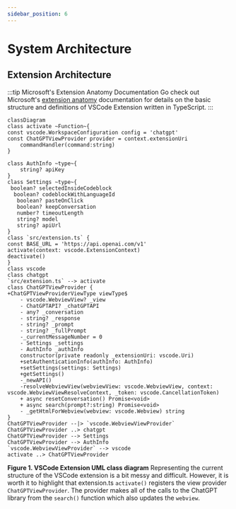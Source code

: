 ```yaml
---
sidebar_position: 6
---
```


# System Architecture

## Extension Architecture
:::tip Microsoft's Extension Anatomy Documentation
Go check out Microsoft's [extension anatomy](https://code.visualstudio.com/api/get-started/extension-anatomy) documentation for details on the basic structure and definitions of VSCode Extension written in TypeScript.
:::

```mermaid
classDiagram
class activate ~Function~{
const vscode.WorkspaceConfiguration config = 'chatgpt'
const ChatGPTViewProvider provider = context.extensionUri
    commandHandler(command:string)
}

class AuthInfo ~type~{
    string? apiKey 
}
class Settings ~type~{
 boolean? selectedInsideCodeblock
  boolean? codeblockWithLanguageId
   boolean? pasteOnClick
   boolean? keepConversation
   number? timeoutLength
   string? model
   string? apiUrl
}
class `src/extension.ts` {
const BASE_URL = 'https://api.openai.com/v1'
activate(context: vscode.ExtensionContext)
deactivate()
}
class vscode
class chatgpt
`src/extension.ts` --> activate 
class ChatGPTViewProvider {
+ChatGPTViewProviderViewType viewType$
    - vscode.WebviewView? _view
	- ChatGPTAPI? _chatGPTAPI
	- any? _conversation
	- string? _response
	- string? _prompt
	- string? _fullPrompt
	-_currentMessageNumber = 0
	- Settings _settings
	- AuthInfo _authInfo
	constructor(private readonly _extensionUri: vscode.Uri) 
	+setAuthenticationInfo(authInfo: AuthInfo)
	+setSettings(settings: Settings)
	+getSettings()
	-_newAPI()
	-resolveWebviewView(webviewView: vscode.WebviewView, context: vscode.WebviewViewResolveContext, _token: vscode.CancellationToken) 
	+ async resetConversation() Promise<void>
	+ async search(prompt?:string) Promise<void>
	- _getHtmlForWebview(webview: vscode.Webview) string
}
ChatGPTViewProvider --|> `vscode.WebviewViewProvider`
ChatGPTViewProvider ..> chatgpt
ChatGPTViewProvider --> Settings
ChatGPTViewProvider --> AuthInfo
`vscode.WebviewViewProvider` --> vscode
activate ..> ChatGPTViewProvider
```
**Figure 1. VSCode Extension UML class diagram**
Representing the current structure of the VSCode extension is a bit messy and difficult. However, it is worth it to highlight that extension.ts `activate()` registers the view provider `ChatGPTViewProvider`. The provider makes all of the calls to the ChatGPT library from the `search()` function which also updates the `webview`.
